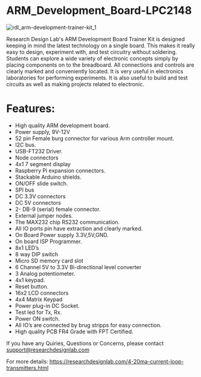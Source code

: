 # ARM_Development_Board-LPC2148

![rdl_arm-development-trainer-kit_1](https://user-images.githubusercontent.com/8509587/34372531-7463d5f0-eafb-11e7-93f1-1b0686b03027.png)

Research Design Lab's ARM Development Board Trainer Kit is designed keeping in mind the latest technology on a single board. This makes it really easy to design, experiment with, and test circuitry without soldering. Students can explore a wide variety of electronic concepts simply by placing components on to the breadboard. All connections and controls are clearly marked and conveniently located. It is very useful in electronics laboratories for performing experiments. It is also useful to build and test circuits as well as making projects related to electronic.

# Features:
* High quality ARM development board.
* Power supply, 9V-12V
* 52 pin Female burg connector for various Arm controller mount.
* I2C bus.
* USB-FT232 Driver.
* Node connectors
* 4x1  7 segment display
* Raspberry Pi expansion connectors.
* Stackable Arduino shields.
* ON/OFF slide switch.
* SPI bus
* DC 3.3V connectors
* DC 5V connectors
* 2- DB-9 (serial) female connector.
* External jumper nodes.
* The MAX232 chip RS232 communication.
* All IO ports pin have extraction and clearly marked.
* On Board Power supply 3.3V,5V,GND.
* On board ISP Programmer.
* 8x1 LED’s
* 8 way DIP switch
* Micro SD memory card slot
* 6 Channel 5V to 3.3V Bi-directional level converter
* 3 Analog potentiometer.
* 4x1 keypad.
* Reset button.
* 16x2 LCD connectors
* 4x4 Matrix Keypad
* Power plug-in DC Socket.
* Test led for Tx, Rx.
* Power ON switch.
* All IO’s are connected by brug stripps for easy connection.
* High quality PCB FR4 Grade with FPT Certified.

If you have any Quiries, Questions or Concerns, please contact support@researchdesignlab.com

For more details: https://researchdesignlab.com/4-20ma-current-loop-transmitters.html
